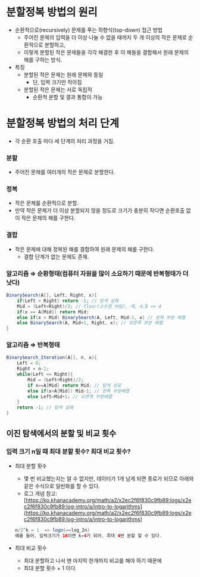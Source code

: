 # 분할정복 방법의 원리

- 순환적으로(recursively) 문제를 푸는 하향식(top-down) 접근 방법
    - 주어진 문제의 입력을 더 이상 나눌 수 없을 때까지 두 개 이상의 작은 문제로 순환적으로 분할하고,
    - 이렇게 분할된 작은 문제들을 각각 해결한 후 이 해들을 결합해서 원래 문제의 해를 구하는 방식.
- 특징
    - 분할된 작은 문제는 원래 문제와 동일
        - 단, 입력 크기만 작아짐
    - 분할된 작은 문제는 서로 독립적
        - 순환적 분할 및 결과 통합이 가능

# 분할정복 방법의 처리 단계

- 각 순환 호출 마다 세 단계의 처리 과정을 거침.

### 분할

- 주어진 문제를 여러개의 작은 문제로 분할한다.

### 정복

- 작은 문제를 순환적으로 분할.
- 만약 작은 문제가 더 이상 분할되지 않을 정도로 크기가 충분히 작다면 순환호출 없이 작은 문제의 해를 구한다.

### 결합

- 작은 문제에 대해 정복된 해를 결합하여 원래 문제의 해를 구한다.
    - 결합 단계가 없는 문제도 존재.

### 알고리즘 ⇒ 순환형태(컴퓨터 자원을 많이 소요하기 때문에 반복형태가 더 낫다)

```java
BinarySearch(A[], Left, Right, x){
    if(Left > Right) return -1; // 탐색 실패
    Mid = (Left+Right)/2; // floor(소수점 버림), 예, 4.8 => 4
    if(x == A[Mid]) return Mid;
    else if(x < Mid) BinarySearch(A, Left, Mid-1, x) // 왼쪽 부분 배열
    else BinarySearch(A, Mid+1, Right, x); // 오른쪽 부분 배열
}
```

### 알고리즘 ⇒ 반복형태

```java
BinarySearch_Iteration(A[], n, x){
    Left = 0;
    Right = n-1;
    while(Left <= Right){
        Mid = (Left+Right)/2;
        if x==A[Mid] return Mid; // 탐색 성공
        else if(x<A[Mid]) Mid-1; // 왼쪽 부분배열
        else Left=Mid+1; // 오른쪽 부분배열
    }
    return -1; // 탐색 실패
}
```

## 이진 탐색에서의 분할 및 비교 횟수

### 입력 크기 n일 때 최대 분할 횟수? 최대 비교 횟수?

- 최대 분할 횟수
    - 몇 번 비교했는지는 알 수 없지만, 데이터가 1개 남게 되면 종료가 되므로 아래와 같은 수식으로 일반화를 할 수 있다.
    - 로그 개념 참고: [https://ko.khanacademy.org/math/a2/x2ec2f6f830c9fb89:logs/x2ec2f6f830c9fb89:log-intro/a/intro-to-logarithms](https://ko.khanacademy.org/math/a2/x2ec2f6f830c9fb89:logs/x2ec2f6f830c9fb89:log-intro/a/intro-to-logarithms)

    ```java
    n/2^k = 1  => logn(==log_2n)
    예를 들어, 입력크기가 16이면 k=4가 되어, 최대 4번 분할 할 수 있다.
    ```

- 최대 비교 횟수
    - 최대 분할하고 나서 맨 마지막 한개까지 비교를 해야 하기 때문에
    - 최대 분할 횟수 + 1 이다.